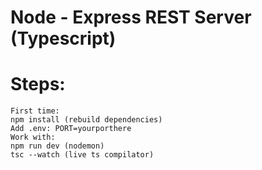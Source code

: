 # Node - Express REST Server (Typescript)

# Steps:
    First time:
    npm install (rebuild dependencies)
    Add .env: PORT=yourporthere
    Work with:
    npm run dev (nodemon)
    tsc --watch (live ts compilator)
